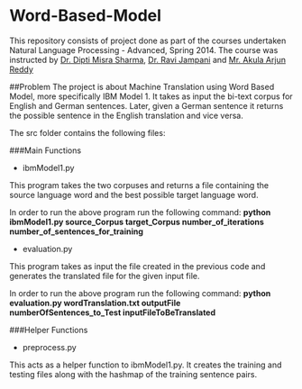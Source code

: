 Word-Based-Model
================

This repository consists of project done as part of the courses undertaken Natural Language Processing - Advanced, Spring 2014. The course was instructed by [Dr. Dipti Misra Sharma](http://www.iiit.ac.in/people/faculty/dipti), [Dr. Ravi Jampani](http://www.cise.ufl.edu/~rjampani/index.html) and [Mr. Akula Arjun Reddy](http://web.iiit.ac.in/~arjunreddy.aug08/)

##Problem
The project is about Machine Translation using Word Based Model, more specifically IBM Model 1. It takes as input the bi-text corpus for English and German sentences. Later, given a German sentence it returns the possible sentence in the English translation and vice versa. 

The src folder contains the following files:

###Main Functions

* ibmModel1.py

This program takes the two corpuses and returns a file containing the source language word and the best possible target language word.

In order to run the above program run the following command:
**python ibmModel1.py source_Corpus target_Corpus number_of_iterations number_of_sentences_for_training**

* evaluation.py

This program takes as input the file created in the previous code and generates the translated file for the given input file. 

In order to run the above program run the following command:
**python evaluation.py wordTranslation.txt outputFile numberOfSentences_to_Test inputFileToBeTranslated**

###Helper Functions
* preprocess.py

This acts as a helper function to ibmModel1.py. It creates the training and testing files along with the hashmap of the training sentence pairs.